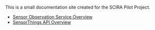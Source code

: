 
This is a small documentation site created for the SCIRA Pilot Project.

- [Sensor Observation Service Overview](sos/index.md)
- [SensorThings API Overview](sos/index.md)




